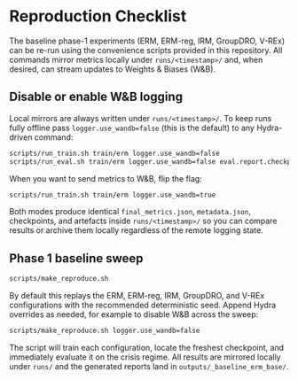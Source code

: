 # Reproduction Checklist

The baseline phase-1 experiments (ERM, ERM-reg, IRM, GroupDRO, V-REx) can be re-run using the convenience scripts provided in this
repository. All commands mirror metrics locally under `runs/<timestamp>/` and, when desired, can stream updates to Weights &
Biases (W&B).

## Disable or enable W&B logging

Local mirrors are always written under `runs/<timestamp>/`. To keep runs fully offline pass `logger.use_wandb=false` (this is the
default) to any Hydra-driven command:

```bash
scripts/run_train.sh train/erm logger.use_wandb=false
scripts/run_eval.sh train/erm logger.use_wandb=false eval.report.checkpoint_path=/path/to/checkpoint.pt
```

When you want to send metrics to W&B, flip the flag:

```bash
scripts/run_train.sh train/erm logger.use_wandb=true
```

Both modes produce identical `final_metrics.json`, `metadata.json`, checkpoints, and artefacts inside `runs/<timestamp>/` so you
can compare results or archive them locally regardless of the remote logging state.

## Phase 1 baseline sweep

```bash
scripts/make_reproduce.sh
```

By default this replays the ERM, ERM-reg, IRM, GroupDRO, and V-REx configurations with the recommended deterministic seed. Append
Hydra overrides as needed, for example to disable W&B across the sweep:

```bash
scripts/make_reproduce.sh logger.use_wandb=false
```

The script will train each configuration, locate the freshest checkpoint, and immediately evaluate it on the crisis regime. All
results are mirrored locally under `runs/` and the generated reports land in `outputs/_baseline_erm_base/`.
